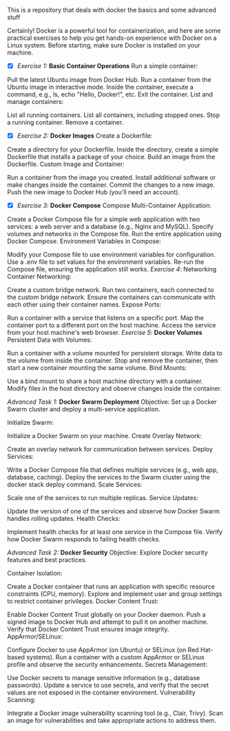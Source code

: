This is a repository that deals with docker the basics and some advanced stuff


Certainly! Docker is a powerful tool for containerization, and here are some practical exercises to help you get hands-on experience with Docker on a Linux system. Before starting, make sure Docker is installed on your machine.

- [x] *Exercise 1:* **Basic Container Operations**
Run a simple container:

Pull the latest Ubuntu image from Docker Hub.
Run a container from the Ubuntu image in interactive mode.
Inside the container, execute a command, e.g., ls, echo "Hello, Docker!", etc.
Exit the container.
List and manage containers:

List all running containers.
List all containers, including stopped ones.
Stop a running container.
Remove a container.
- [x] *Exercise 2:* **Docker Images**
Create a Dockerfile:

Create a directory for your Dockerfile.
Inside the directory, create a simple Dockerfile that installs a package of your choice.
Build an image from the Dockerfile.
Custom Image and Container:

Run a container from the image you created.
Install additional software or make changes inside the container.
Commit the changes to a new image.
Push the new image to Docker Hub (you'll need an account).
- [x] *Exercise 3*: **Docker Compose**
Compose Multi-Container Application:

Create a Docker Compose file for a simple web application with two services: a web server and a database (e.g., Nginx and MySQL).
Specify volumes and networks in the Compose file.
Run the entire application using Docker Compose.
Environment Variables in Compose:

Modify your Compose file to use environment variables for configuration.
Use a .env file to set values for the environment variables.
Re-run the Compose file, ensuring the application still works.
*Exercise 4*: Networking
Container Networking:

Create a custom bridge network.
Run two containers, each connected to the custom bridge network.
Ensure the containers can communicate with each other using their container names.
Expose Ports:

Run a container with a service that listens on a specific port.
Map the container port to a different port on the host machine.
Access the service from your host machine's web browser.
*Exercise 5*: **Docker Volumes**
	Persistent Data with Volumes:

Run a container with a volume mounted for persistent storage.
Write data to the volume from inside the container.
Stop and remove the container, then start a new container mounting the same volume.
Bind Mounts:

Use a bind mount to share a host machine directory with a container.
Modify files in the host directory and observe changes inside the container.


*Advanced Task 1:* **Docker Swarm Deployment**
Objective:
Set up a Docker Swarm cluster and deploy a multi-service application.

Initialize Swarm:

Initialize a Docker Swarm on your machine.
Create Overlay Network:

Create an overlay network for communication between services.
Deploy Services:

Write a Docker Compose file that defines multiple services (e.g., web app, database, caching).
Deploy the services to the Swarm cluster using the docker stack deploy command.
Scale Services:

Scale one of the services to run multiple replicas.
Service Updates:

Update the version of one of the services and observe how Docker Swarm handles rolling updates.
Health Checks:

Implement health checks for at least one service in the Compose file.
Verify how Docker Swarm responds to failing health checks.

*Advanced Task 2:* **Docker Security**
Objective:
Explore Docker security features and best practices.

Container Isolation:

Create a Docker container that runs an application with specific resource constraints (CPU, memory).
Explore and implement user and group settings to restrict container privileges.
Docker Content Trust:

Enable Docker Content Trust globally on your Docker daemon.
Push a signed image to Docker Hub and attempt to pull it on another machine. Verify that Docker Content Trust ensures image integrity.
AppArmor/SELinux:

Configure Docker to use AppArmor (on Ubuntu) or SELinux (on Red Hat-based systems).
Run a container with a custom AppArmor or SELinux profile and observe the security enhancements.
Secrets Management:

Use Docker secrets to manage sensitive information (e.g., database passwords).
Update a service to use secrets, and verify that the secret values are not exposed in the container environment.
Vulnerability Scanning:

Integrate a Docker image vulnerability scanning tool (e.g., Clair, Trivy).
Scan an image for vulnerabilities and take appropriate actions to address them.
